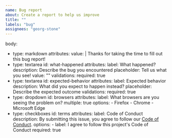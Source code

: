 ```yaml
---
name: Bug report
about: Create a report to help us improve
title: ""
labels: "bug"
assignees: "georg-stone"
---
```


body:
  - type: markdown
    attributes:
      value: |
        Thanks for taking the time to fill out this bug report!
  - type: textarea
    id: what-happened
    attributes:
      label: What happened?
      description: Describe the bug you encountered
      placeholder: Tell us what you see!
      value: ""
    validations:
      required: true
  - type: textarea
    id: expected-behavior
    attributes:
      label: Expected behavior
      description: What did you expect to happen instead?
      placeholder: Describe the expected outcome
    validations:
      required: true
  - type: dropdown
    id: browsers
    attributes:
      label: What browsers are you seeing the problem on?
      multiple: true
      options:
        - Firefox
        - Chrome
        - Microsoft Edge
  - type: checkboxes
    id: terms
    attributes:
      label: Code of Conduct
      description: By submitting this issue, you agree to follow our [Code of Conduct](https://github.com/thingbomb/flowtide/blob/main/CODE_OF_CONDUCT.md). 
      options:
        - label: I agree to follow this project's Code of Conduct
          required: true
